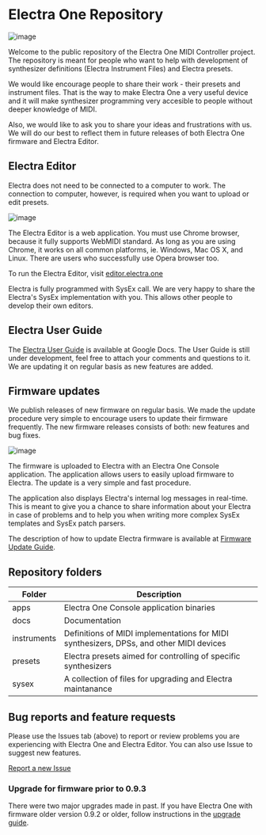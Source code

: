 # Electra One Repository

![image](https://github.com/martinpavlas/electra.one/raw/master/docs/electra-top-silver.jpg)

Welcome to the public repository of the Electra One MIDI Controller project. The repository is meant for people who want to help with development of synthesizer definitions (Electra Instrument Files) and Electra presets.

We would like encourage people to share their work - their presets and instrument files. That is the way to make Electra One a very useful device and it will make synthesizer programming very accesible to people without deeper knowledge of MIDI.

Also, we would like to ask you to share your ideas and frustrations with us. We will do our best to reflect them in future releases of both Electra One firmware and Electra Editor.

## Electra Editor
Electra does not need to be connected to a computer to work. The connection to computer, however, is required when you want to upload or edit presets.

![image](https://github.com/martinpavlas/electra.one/raw/master/docs/electra-editor.png)

The Electra Editor is a web application. You must use Chrome browser, because it fully supports WebMIDI standard. As long as you are using Chrome, it works on all common platforms, ie. Windows, Mac OS X, and Linux. There are users who successfully use Opera browser too.

To run the Electra Editor, visit [editor.electra.one](https://editor.electra.one/)

Electra is fully programmed with SysEx call. We are very happy to share the Electra's SysEx implementation with you. This allows other people to develop their own editors.


## Electra User Guide
The [Electra User Guide](https://docs.google.com/document/d/1KDwv20wwwJdlct1m_r8IaG3PLbulb8RHOebviEDO6mM/edit?usp=sharing) is available at Google Docs. The User Guide is still under development, feel free to attach your comments and questions to it. We are updating it on regular basis as new features are added.

## Firmware updates
We publish releases of new firmware on regular basis. We made the update procedure very simple to encourage users to update their firmware frequently. The new firmware releases consists of both: new features and bug fixes.

![image](https://github.com/martinpavlas/electra.one/raw/master/docs/ElectraOneConsole.png)

The firmware is uploaded to Electra with an Electra One Console application. The application allows users to easily upload firmware to Electra. The update is a very simple and fast procedure.

The application also displays Electra's internal log messages in real-time. This is meant to give you a chance to share information about your Electra in case of problems and to help you when writing more complex SysEx templates and SysEx patch parsers.

The description of how to update Electra firmware is available at [Firmware Update Guide](https://github.com/martinpavlas/electra.one/wiki/Updating-firmware).


## Repository folders
Folder | Description
---|---
apps | Electra One Console application binaries
docs | Documentation
instruments | Definitions of MIDI implementations for MIDI synthesizers, DPSs, and other MIDI devices
presets | Electra presets aimed for controlling of specific synthesizers
sysex | A collection of files for upgrading and Electra maintanance



## Bug reports and feature requests
Please use the Issues tab (above) to report or review problems you are experiencing with Electra One and Electra Editor. You can also use Issue to suggest new features.

[Report a new Issue](https://github.com/martinpavlas/electra.one/issues/new)



### Upgrade for firmware prior to 0.9.3
There were two major upgrades made in past. If you have Electra One with firmware older version 0.9.2 or older, follow instructions in the [upgrade guide](https://github.com/martinpavlas/electra.one/blob/master/docs/upgrade-0.9.6.md).

